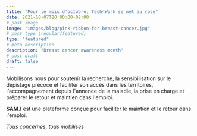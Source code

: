 ```yaml
---
title: "Pour le mois d'octobre, Tech4Work se met au rose"
date: 2021-10-07T20:00:00+02:00
# post image
image: "images/blog/pink-ribbon-for-breast-cancer.jpg"
# post type (regular/featured)
type: "featured"
# meta description
description: "Breast cancer awareness month"
# post draft
draft: false
---
```



Mobilisons nous pour soutenir la recherche, la sensibilisation sur le dépistage précoce et faciliter son accès dans les territoires, l'accompagnement depuis l'annonce de la maladie, la prise en charge et préparer le retour et maintien dans l'emploi.

**SAM.I** est une plateforme conçue pour faciliter le maintien et le retour dans l'emploi.

*Tous concernés, tous mobilisés*